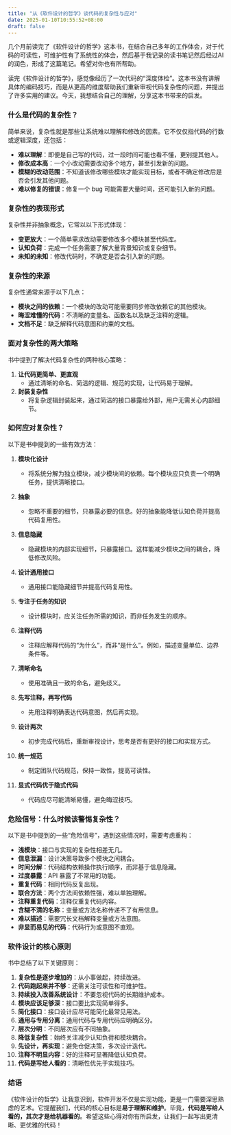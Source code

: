 ```yaml
---
title: "从《软件设计的哲学》谈代码的复杂性与应对"
date: 2025-01-10T10:55:52+08:00
draft: false
---
```


几个月前读完了《软件设计的哲学》这本书，在结合自己多年的工作体会，对于代码的可读性，可维护性有了系统性的体会，然后基于我记录的读书笔记然后经过AI的润色，形成了这篇笔记。希望对你也有所帮助。

读完《软件设计的哲学》，感觉像经历了一次代码的“深度体检”。这本书没有讲解具体的编码技巧，而是从更高的维度帮助我们重新审视代码复杂性的问题，并提出了许多实用的建议。今天，我想结合自己的理解，分享这本书带来的启发。

### 什么是代码的复杂性？

简单来说，复杂性就是那些让系统难以理解和修改的因素。它不仅仅指代码的行数或逻辑深度，还包括：

- **难以理解**：即便是自己写的代码，过一段时间可能也看不懂，更别提其他人。
- **修改成本高**：一个小改动需要改动多个地方，甚至引发新的问题。
- **模糊的改动范围**：不知道该修改哪些模块才能实现目标，或者不确定修改后是否会引发其他问题。
- **难以修复的错误**：修复一个 bug 可能需要大量时间，还可能引入新的问题。

<!--more-->

### 复杂性的表现形式

复杂性并非抽象概念，它常以以下形式体现：

- **变更放大**：一个简单需求改动需要修改多个模块甚至代码库。
- **认知负荷**：完成一个任务需要了解大量背景知识或复杂细节。
- **未知的未知**：修改代码时，不确定是否会引入新的问题。

### 复杂性的来源

复杂性通常来源于以下几点：

- **模块之间的依赖**：一个模块的改动可能需要同步修改依赖它的其他模块。
- **晦涩难懂的代码**：不清晰的变量名、函数名以及缺乏注释的逻辑。
- **文档不足**：缺乏解释代码意图和约束的文档。

### 面对复杂性的两大策略

书中提到了解决代码复杂性的两种核心策略：

1. **让代码更简单、更直观**
   - 通过清晰的命名、简洁的逻辑、规范的实现，让代码易于理解。
2. **封装复杂性**
   - 将复杂逻辑封装起来，通过简洁的接口暴露给外部，用户无需关心内部细节。

### 如何应对复杂性？

以下是书中提到的一些有效方法：

1. **模块化设计**
   - 将系统分解为独立模块，减少模块间的依赖。每个模块应只负责一个明确任务，提供清晰接口。

2. **抽象**
   - 忽略不重要的细节，只暴露必要的信息。好的抽象能降低认知负荷并提高代码复用性。

3. **信息隐藏**
   - 隐藏模块的内部实现细节，只暴露接口。这样能减少模块之间的耦合，降低修改风险。

4. **设计通用接口**
   - 通用接口能隐藏细节并提高代码复用性。

5. **专注于任务的知识**
   - 设计模块时，应关注任务所需的知识，而非任务发生的顺序。

6. **注释代码**
   - 注释应解释代码的“为什么”，而非“是什么”。例如，描述变量单位、边界条件等。

7. **清晰命名**
   - 使用准确且一致的命名，避免歧义。

8. **先写注释，再写代码**
   - 先用注释明确表达代码意图，然后再实现。

9. **设计两次**
   - 初步完成代码后，重新审视设计，思考是否有更好的接口和实现方式。

10. **统一规范**
    - 制定团队代码规范，保持一致性，提高可读性。

11. **显式代码优于隐式代码**
    - 代码应尽可能清晰易懂，避免晦涩技巧。

### 危险信号：什么时候该警惕复杂性？

以下是书中提到的一些“危险信号”，遇到这些情况时，需要考虑重构：

- **浅模块**：接口与实现的复杂性相差无几。
- **信息泄漏**：设计决策导致多个模块之间耦合。
- **时间分解**：代码结构依赖操作执行顺序，而非基于信息隐藏。
- **过度暴露**：API 暴露了不常用的功能。
- **重复代码**：相同代码反复出现。
- **联合方法**：两个方法间依赖性强，难以单独理解。
- **注释重复代码**：注释仅重复代码内容。
- **含糊不清的名称**：变量或方法名称传递不了有用信息。
- **难以描述**：需要冗长文档解释变量或方法意图。
- **非显而易见的代码**：代码行为或意图不直观。

### 软件设计的核心原则

书中总结了以下关键原则：

1. **复杂性是逐步增加的**：从小事做起，持续改进。
2. **代码跑起来并不够**：还需关注可读性和可维护性。
3. **持续投入改善系统设计**：不要忽视代码的长期维护成本。
4. **模块应该足够深**：接口要比实现简单得多。
5. **简化接口**：接口设计应尽可能简化最常见用法。
6. **通用与专用分离**：通用代码与专用代码应明确区分。
7. **层次分明**：不同层次应有不同抽象。
8. **降低复杂性**：始终关注减少认知负荷和模块耦合。
9. **先设计，再实现**：避免仓促决策，多次设计迭代。
10. **注释不明显内容**：好的注释可显著降低认知负荷。
11. **代码是写给人看的**：清晰性优先于实现技巧。

### 结语

《软件设计的哲学》让我意识到，软件开发不仅是实现功能，更是一门需要深思熟虑的艺术。它提醒我们，代码的核心目标是**易于理解和维护**。毕竟，**代码是写给人看的，其次才是给机器看的**。希望这些心得对你有所启发，让我们一起写出更清晰、更优雅的代码！
